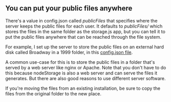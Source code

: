 ## You can put your public files anywhere

There's a value in config.json called <i>publicFiles</i> that specifies where the server keeps the public files for each user. It defaults to <i>publicFiles/</i> which stores the files in the same folder as the storage.js app, but you can tell it to put the public files anywhere that can be reached through the file system.

For example, I set up the server to store the public files on an external hard disk called Broadway in a 1999 folder, in this <a href="https://gist.github.com/scripting/a60b16e36edf01de43b8d8e74aa4d87e">config.json file</a>.

A common use-case for this is to store the public files in a folder that's served by a web server like nginx or Apache. Note that you don't have to do this because nodeStorage is also a web server and can serve the files it generates. But there are also good reasons to use different server software.

If you're moving the files from an existing installation, be sure to copy the files from the original folder to the new place. 

